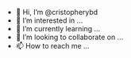 - 👋 Hi, I’m @cristopherybd
- 👀 I’m interested in ...
- 🌱 I’m currently learning ...
- 💞️ I’m looking to collaborate on ...
- 📫 How to reach me ...

<!---
cristopherybd/cristopherybd is a ✨ special ✨ repository because its `README.md` (this file) appears on your GitHub profile.
You can click the Preview link to take a look at your changes.
--->

